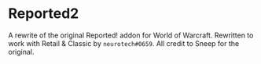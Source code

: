 # Reported2

A rewrite of the original Reported! addon for World of Warcraft. Rewritten to work with Retail & Classic by `neurotech#0659`. All credit to Sneep for the original.
